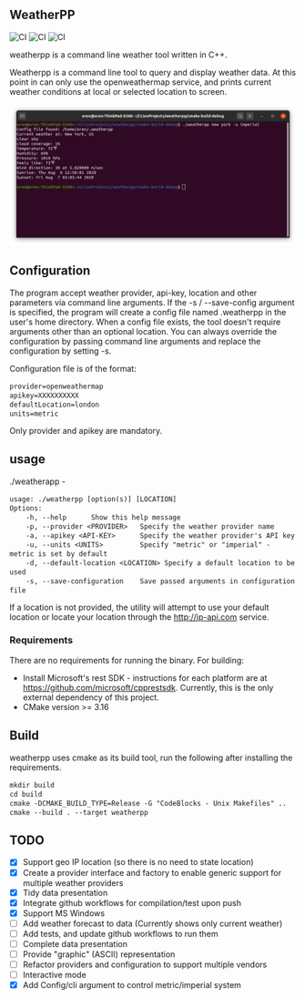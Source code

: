 
## WeatherPP

![CI](https://github.com/o4oren/weatherpp/workflows/Linux%20Build/badge.svg)
![CI](https://github.com/o4oren/weatherpp/workflows/MacOS%20Build/badge.svg)
![CI](https://github.com/o4oren/weatherpp/workflows/Windows%20Build/badge.svg)

weatherpp is a command line weather tool written in C++.

Weatherpp is a command line tool to query and display weather data.
At this point in can only use the openweathermap service, and prints current weather conditions at local or selected 
location to screen.

![weatherpp example](https://github.com/o4oren/weatherpp/blob/master/images/screenshot1.png?raw=true)

## Configuration
The program accept weather provider, api-key, location and other parameters via command line arguments.
If the -s / --save-config argument is specified, the program will create a config file named .weatherpp in the user's 
home directory.
When a config file exists, the tool doesn't require arguments other than an optional location.
You can always override the configuration by passing command line arguments and replace the configuration by setting -s. 

Configuration file is of the format:
```
provider=openweathermap
apikey=XXXXXXXXXX
defaultLocation=london
units=metric
```
Only provider and apikey are mandatory.

## usage
./weatherapp -
```
usage: ./weatherpp [option(s)] [LOCATION]
Options:
	-h, --help		Show this help message
	-p, --provider <PROVIDER>	Specify the weather provider name
	-a, --apikey <API-KEY>		Specify the weather provider's API key
	-u, --units <UNITS>		    Specify "metric" or "imperial" - metric is set by default
    -d, --default-location <LOCATION> Specify a default location to be used
	-s, --save-configuration 	Save passed arguments in configuration file

```
If a location is not provided, the utility will attempt to use your default location or 
locate your location through the http://ip-api.com service.

### Requirements
There are no requirements for running the binary.
For building:
* Install Microsoft's rest SDK - instructions for each platform are at https://github.com/microsoft/cpprestsdk.
Currently, this is the only external dependency of this project.
* CMake version >= 3.16

## Build
weatherpp uses cmake as its build tool, run the following after installing the requirements.
```
mkdir build
cd build
cmake -DCMAKE_BUILD_TYPE=Release -G "CodeBlocks - Unix Makefiles" ..
cmake --build . --target weatherpp
```

## TODO
- [x] Support geo IP location (so there is no need to state location)
- [x] Create a provider interface and factory to enable generic support for multiple weather providers
- [x] Tidy data presentation
- [x] Integrate github workflows for compilation/test upon push
- [x] Support MS Windows
- [ ] Add weather forecast to data (Currently shows only current weather)
- [ ] Add tests, and update github workflows to run them
- [ ] Complete data presentation
- [ ] Provide "graphic" (ASCII) representation
- [ ] Refactor providers and configuration to support multiple vendors
- [ ] Interactive mode
- [x] Add Config/cli argument to control metric/imperial system

